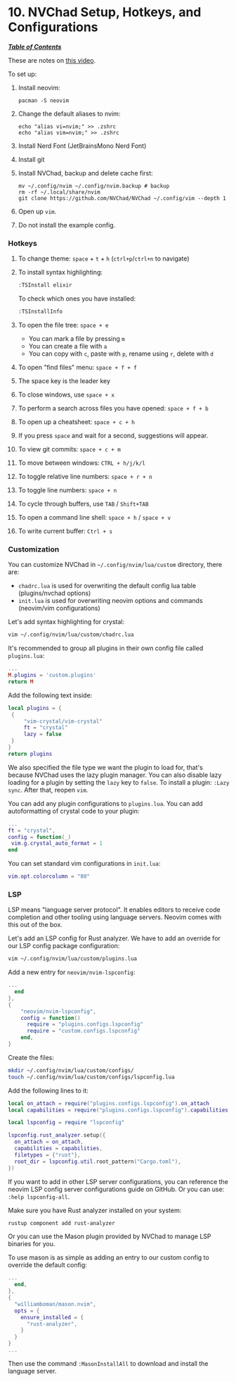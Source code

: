 # 10. NVChad Setup, Hotkeys, and Configurations

[***Table of Contents***](./ToC.md)

These are notes on [this video](https://youtu.be/Mtgo-nP_r8Y).

To set up:

1. Install neovim:

   ```
   pacman -S neovim
   ```

1. Change the default aliases to nvim:

   ```
   echo "alias vi=nvim;" >> .zshrc
   echo "alias vim=nvim;" >> .zshrc
   ```

1. Install Nerd Font (JetBrainsMono Nerd Font)
1. Install git
1. Install NVChad, backup and delete cache first:

   ```
   mv ~/.config/nvim ~/.config/nvim.backup # backup
   rm -rf ~/.local/share/nvim
   git clone https://github.com/NVChad/NVChad ~/.config/vim --depth 1
   ```

1. Open up `vim`.
1. Do not install the example config.

### Hotkeys

1. To change theme: `space` + `t` + `h` (`ctrl+p`/`ctrl+n` to navigate)
1. To install syntax highlighting:
    
   ```bash
   :TSInstall elixir
   ```

   To check which ones you have installed:

   ```bash
   :TSInstallInfo
   ```

1. To open the file tree: `space + e`

   - You can mark a file by pressing `m`
   - You can create a file with `a`
   - You can copy with `c`, paste with `p`, rename using `r`, delete with `d`

1. To open "find files" menu: `space + f + f`
1. The space key is the leader key
1. To close windows, use `space + x`
1. To perform a search across files you have opened: `space + f + b`
1. To open up a cheatsheet: `space + c + h`
1. If you press `space` and wait for a second, suggestions will appear.
1. To view git commits: `space + c + m`
1. To move between windows: `CTRL + h/j/k/l`
1. To toggle relative line numbers: `space + r + n`
1. To toggle line numbers: `space + n`
1. To cycle through buffers, use `TAB` / `Shift+TAB`
1. To open a command line shell: `space + h` / `space + v`
1. To write current buffer: `Ctrl + s`

### Customization

You can customize NVChad in `~/.config/nvim/lua/custom` directory, there are:

- `chadrc.lua` is used for overwriting the default config lua table
  (plugins/nvchad options)
- `init.lua` is used for overwriting neovim options and commands (neovim/vim
  configurations)

Let's add syntax highlighting for crystal:

```bash
vim ~/.config/nvim/lua/custom/chadrc.lua
```

It's recommended to group all plugins in their own config file called
`plugins.lua`:

```lua
...
M.plugins = 'custom.plugins'
return M
```

Add the following text inside:

```lua
local plugins = {
 {
     "vim-crystal/vim-crystal"
     ft = "crystal"
     lazy = false
 }
}
return plugins
```

We also specified the file type we want the plugin to load for, that's because
NVChad uses the lazy plugin manager. You can also disable lazy loading for a
plugin by setting the `lazy` key to `false`. To install a plugin: `:Lazy sync`.
After that, reopen `vim`.

You can add any plugin configurations to `plugins.lua`. You can add
autoformatting of crystal code to your plugin:

```lua
...
ft = "crystal",
config = function(_)
 vim.g.crystal_auto_format = 1
end
```

You can set standard vim configurations in `init.lua`:

```lua
vim.opt.colorcolumn = "80"
```

### LSP

LSP means "language server protocol". It enables editors to receive code
completion and other tooling using language servers. Neovim comes with this out
of the box. 

Let's add an LSP config for Rust analyzer. We have to add an override for our
LSP config package configuration:

```bash
vim ~/.config/nvim/lua/custom/plugins.lua
```

Add a new entry for `neovim/nvim-lspconfig`:

```lua
...
  end
},
{
    "neovim/nvim-lspconfig",
    config = function()
      require = "plugins.configs.lspconfig"
      require = "custom.configs.lspconfig"
    end,
}
```

Create the files:

```bash
mkdir ~/.config/nvim/lua/custom/configs/
touch ~/.config/nvim/lua/custom/configs/lspconfig.lua
```

Add the following lines to it:

```lua
local on_attach = require("plugins.configs.lspconfig").on_attach
local capabilities = require("plugins.configs.lspconfig").capabilities

local lspconfig = require "lspconfig"

lspconfig.rust_analyzer.setup({
  on_attach = on_attach,
  capabilities = capabilities,
  filetypes = {"rust"},
  root_dir = lspconfig.util.root_pattern("Cargo.toml"),
})
```

If you want to add in other LSP server configurations, you can reference the
neovim LSP config server configurations guide on GitHub. Or you can use: `:help
lspconfig-all`.

Make sure you have Rust analyzer installed on your system:

```bash
rustup component add rust-analyzer
```

Or you can use the Mason plugin provided by NVChad to manage LSP binaries for
you. 

To use mason is as simple as adding an entry to our custom config to override
the default config:

```lua
...
  end,
},
{
  "williamboman/mason.nvim",
  opts = {
    ensure_installed = {
      "rust-analyzer",
    }
  }
}
...
```

Then use the command `:MasonInstallAll` to download and install the language
server.
